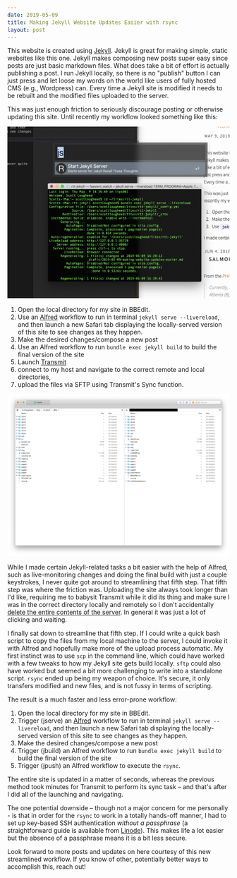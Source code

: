 ```yaml
---
date: 2019-05-09
title: Making Jekyll Website Updates Easier with rsync
layout: post
---
```


This website is created using [Jekyll](https://jekyllrb.com/). Jekyll is great for making simple, static websites like this one. Jekyll makes composing new posts super easy since posts are just basic markdown files. What does take a bit of effort is actually publishing a post. I run Jekyll locally, so there is no "publish" button I can just press and let loose my words on the world like users of fully hosted CMS (e.g., Wordpress) can. Every time a Jekyll site is modified it needs to be rebuilt and the modified files uploaded to the server.

This was just enough friction to seriously discourage posting or otherwise updating this site. Until recently my workflow looked something like this:

![alt-text](../img/jekyll-serve.png)

1. Open the local directory for my site in BBEdit.
2. Use an [Alfred](https://www.alfredapp.com) workflow to run in terminal ```jekyll serve --livereload```, and then launch a new Safari tab displaying the locally-served version of this site to see changes as they happen.
3. Make the desired changes/compose a new post
4. Use an Alfred workflow to run ```bundle exec jekyll build``` to build the final version of the site
5. Launch [Transmit](https://www.panic.com/transmit/)
6. connect to my host and navigate to the correct remote and local directories,
7. upload the files via SFTP using Transmit's Sync function.

![alt-text](../img/transmit.png)

While I made certain Jekyll-related tasks a bit easier with the help of Alfred, such as live-monitoring changes and doing the final build with just a couple keystrokes, I never quite got around to streamlining that fifth step. That fifth step was where the friction was. Uploading the site always took longer than I'd like, requiring me to babysit Transmit while it did its thing and make sure I was in the correct directory locally and remotely so I don't accidentally [delete the entire contents of the server](https://twitter.com/ScottIsLoud/status/1123608344147763200). In general it was just a lot of clicking and waiting.

I finally sat down to streamline that fifth step. If I could write a quick bash script to copy the files from my local machine to the server, I could invoke it with Alfred and hopefully make more of the upload process automatic.  My first instinct was to use ```scp``` in the command line, which could have worked with a few tweaks to how my Jekyll site gets build locally. ```sftp``` could also have worked but seemed a bit more challenging to write into a standalone script. ```rsync``` ended up being my weapon of choice. It's secure, it only transfers modified and new files, and is not fussy in terms of scripting.

The result is a much faster and less error-prone workflow:

1. Open the local directory for my site in BBEdit.
2. Trigger (jserve) an [Alfred](https://www.alfredapp.com) workflow to run in terminal ```jekyll serve --livereload```, and then launch a new Safari tab displaying the locally-served version of this site to see changes as they happen.
3. Make the desired changes/compose a new post
4. Trigger (jbuild) an Alfred workflow to run ```bundle exec jekyll build``` to build the final version of the site
5. Trigger (jpush) an Alfred workflow to execute the ```rsync```.

The entire site is updated in a matter of seconds, whereas the previous method took minutes for Transmit to perform its sync task – and that's after I did all of the launching and navigating.

The one potential downside – though not a major concern for me personally - is that in order for the ```rsync``` to work in a totally hands-off manner, I had to set up key-based SSH authentication *without a passphrase* (a straightforward guide is available from [Linode](https://linode.com/docs/security/authentication/use-public-key-authentication-with-ssh/)). This makes life a lot easier but the absence of a passphrase means it is a bit less secure.

Look forward to more posts and updates on here courtesy of this new streamlined workflow. If you know of other, potentially better ways to accomplish this, reach out!
